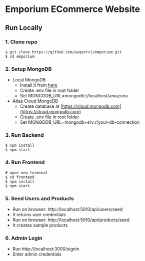 # Emporium ECommerce Website

## Run Locally

### 1. Clone repo

```
$ git clone https://github.com/asqarrsl/emporium.git
$ cd emporium
```

### 2. Setup MongoDB

- Local MongoDB
  - Install it from [here](https://www.mongodb.com/try/download/community)
  - Create .env file in root folder
  - Set MONGODB_URL=mongodb://localhost/amazona
- Atlas Cloud MongoDB
  - Create database at [https://cloud.mongodb.com](https://cloud.mongodb.com)
  - Create .env file in root folder
  - Set MONGODB_URL=mongodb+srv://your-db-connection

### 3. Run Backend

```
$ npm install
$ npm start
```

### 4. Run Frontend

```
# open new terminal
$ cd frontend
$ npm install
$ npm start
```

### 5. Seed Users and Products

- Run on browser: http://localhost:5010/api/users/seed
- It returns user credentials
- Run on browser: http://localhost:5010/api/products/seed
- It creates sample products

### 6. Admin Login

- Run http://localhost:3000/signin
- Enter admin credentials
